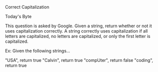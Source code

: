 Correct Capitalization

Today's Byte

This question is asked by Google. Given a string, return whether or not it uses capitalization correctly. A string correctly uses capitalization if all letters are capitalized, no letters are capitalized, or only the first letter is capitalized.

Ex: Given the following strings...

"USA", return true
"Calvin", return true
"compUter", return false
"coding", return true